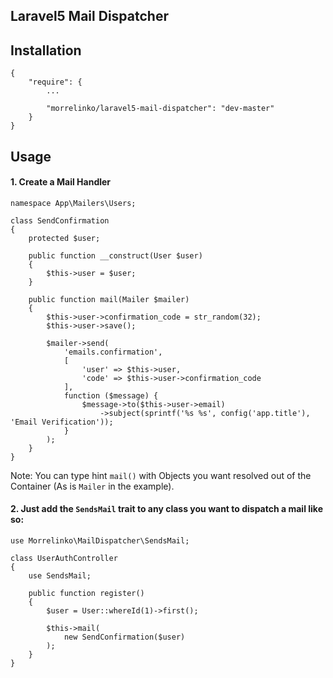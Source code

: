 Laravel5 Mail Dispatcher
--------------------------------

## Installation

    {
        "require": {
            ...
            
            "morrelinko/laravel5-mail-dispatcher": "dev-master"
        }
    }
    
## Usage

#### 1. Create a Mail Handler

    namespace App\Mailers\Users;
    
    class SendConfirmation
    {
        protected $user;
        
        public function __construct(User $user)
        {
            $this->user = $user;
        }
        
        public function mail(Mailer $mailer)
        {
            $this->user->confirmation_code = str_random(32);
            $this->user->save();
    
            $mailer->send(
                'emails.confirmation',
                [
                    'user' => $this->user,
                    'code' => $this->user->confirmation_code
                ],
                function ($message) {
                    $message->to($this->user->email)
                        ->subject(sprintf('%s %s', config('app.title'), 'Email Verification'));
                }
            );
        }
    }
    
Note: You can type hint `mail()` with Objects you want resolved out of the Container (As is `Mailer` in the example). 
    
#### 2. Just add the `SendsMail` trait to any class you want to dispatch a mail like so:

    use Morrelinko\MailDispatcher\SendsMail;
    
    class UserAuthController
    {
        use SendsMail;
        
        public function register()
        {
            $user = User::whereId(1)->first();
            
            $this->mail(
                new SendConfirmation($user)
            );
        }
    }


